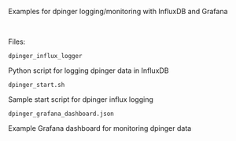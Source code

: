 Examples for dpinger logging/monitoring with InfluxDB and Grafana

<br>

Files:

    dpinger_influx_logger

Python script for logging dpinger data in InfluxDB


    dpinger_start.sh

Sample start script for dpinger influx logging


    dpinger_grafana_dashboard.json

Example Grafana dashboard for monitoring dpinger data
